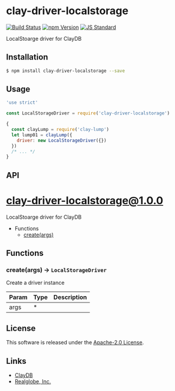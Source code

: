clay-driver-localstorage
==========

<!---
This file is generated by ape-tmpl. Do not update manually.
--->

<!-- Badge Start -->
<a name="badges"></a>

[![Build Status][bd_travis_com_shield_url]][bd_travis_com_url]
[![npm Version][bd_npm_shield_url]][bd_npm_url]
[![JS Standard][bd_standard_shield_url]][bd_standard_url]

[bd_repo_url]: https://github.com/realglobe-Inc/clay-driver-localstorage
[bd_travis_url]: http://travis-ci.org/realglobe-Inc/clay-driver-localstorage
[bd_travis_shield_url]: http://img.shields.io/travis/realglobe-Inc/clay-driver-localstorage.svg?style=flat
[bd_travis_com_url]: http://travis-ci.com/realglobe-Inc/clay-driver-localstorage
[bd_travis_com_shield_url]: https://api.travis-ci.com/realglobe-Inc/clay-driver-localstorage.svg?token=aeFzCpBZebyaRijpCFmm
[bd_license_url]: https://github.com/realglobe-Inc/clay-driver-localstorage/blob/master/LICENSE
[bd_codeclimate_url]: http://codeclimate.com/github/realglobe-Inc/clay-driver-localstorage
[bd_codeclimate_shield_url]: http://img.shields.io/codeclimate/github/realglobe-Inc/clay-driver-localstorage.svg?style=flat
[bd_codeclimate_coverage_shield_url]: http://img.shields.io/codeclimate/coverage/github/realglobe-Inc/clay-driver-localstorage.svg?style=flat
[bd_gemnasium_url]: https://gemnasium.com/realglobe-Inc/clay-driver-localstorage
[bd_gemnasium_shield_url]: https://gemnasium.com/realglobe-Inc/clay-driver-localstorage.svg
[bd_npm_url]: http://www.npmjs.org/package/clay-driver-localstorage
[bd_npm_shield_url]: http://img.shields.io/npm/v/clay-driver-localstorage.svg?style=flat
[bd_standard_url]: http://standardjs.com/
[bd_standard_shield_url]: https://img.shields.io/badge/code%20style-standard-brightgreen.svg

<!-- Badge End -->


<!-- Description Start -->
<a name="description"></a>

LocalStoarge driver for ClayDB

<!-- Description End -->


<!-- Overview Start -->
<a name="overview"></a>



<!-- Overview End -->


<!-- Sections Start -->
<a name="sections"></a>

<!-- Section from "doc/guides/01.Installation.md.hbs" Start -->

<a name="section-doc-guides-01-installation-md"></a>

Installation
-----

```bash
$ npm install clay-driver-localstorage --save
```


<!-- Section from "doc/guides/01.Installation.md.hbs" End -->

<!-- Section from "doc/guides/02.Usage.md.hbs" Start -->

<a name="section-doc-guides-02-usage-md"></a>

Usage
---------

```javascript
'use strict'

const LocalStorageDriver = require('clay-driver-localstorage')

{
  const clayLump = require('clay-lump')
  let lump01 = clayLump({
    driver: new LocalStorageDriver({})
  })
  /* ... */
}

```


<!-- Section from "doc/guides/02.Usage.md.hbs" End -->

<!-- Section from "doc/guides/03.API.md.hbs" Start -->

<a name="section-doc-guides-03-a-p-i-md"></a>

API
---------

# clay-driver-localstorage@1.0.0

LocalStoarge driver for ClayDB

+ Functions
  + [create(args)](#clay-driver-localstorage-function-create)

## Functions

<a class='md-heading-link' name="clay-driver-localstorage-function-create" ></a>

### create(args) -> `LocalStorageDriver`

Create a driver instance

| Param | Type | Description |
| ----- | --- | -------- |
| args | * |  |








<!-- Section from "doc/guides/03.API.md.hbs" End -->


<!-- Sections Start -->


<!-- LICENSE Start -->
<a name="license"></a>

License
-------
This software is released under the [Apache-2.0 License](https://github.com/realglobe-Inc/clay-driver-localstorage/blob/master/LICENSE).

<!-- LICENSE End -->


<!-- Links Start -->
<a name="links"></a>

Links
------

+ [ClayDB][clay_d_b_url]
+ [Realglobe, Inc.][realglobe,_inc__url]

[clay_d_b_url]: https://github.com/realglobe-Inc/claydb
[realglobe,_inc__url]: http://realglobe.jp

<!-- Links End -->
